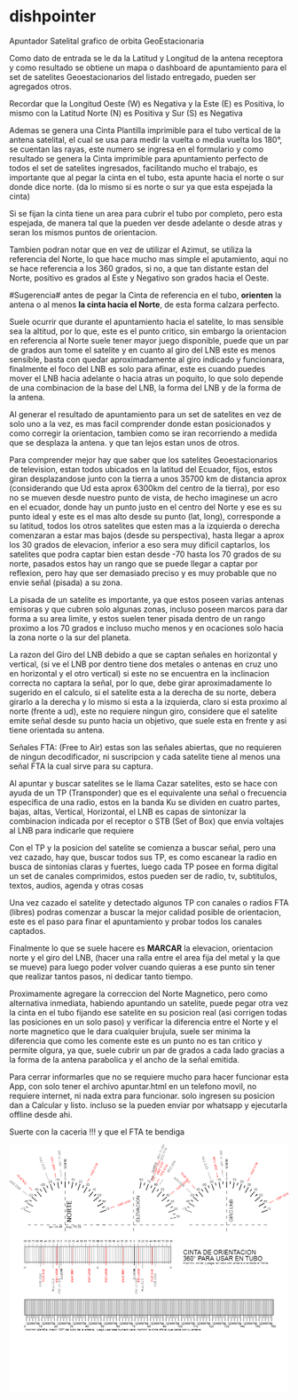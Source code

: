 # dishpointer
Apuntador Satelital grafico de orbita GeoEstacionaria
 
Como dato de entrada se le da la Latitud y Longitud de la antena receptora y como resultado se obtiene un mapa o dashboard de apuntamiento para el set de satelites Geoestacionarios del listado entregado, pueden ser agregados otros.

Recordar que la Longitud Oeste (W) es Negativa y la Este (E) es Positiva, lo mismo con la Latitud Norte (N) es Positiva y Sur (S) es Negativa

Ademas se genera una Cinta Plantilla imprimible para el tubo vertical de la antena satelital, el cual se usa para medir la vuelta o media vuelta los 180°, se cuentan las rayas, este numero se ingresa en el formulario y como resultado se genera la Cinta imprimible para apuntamiento perfecto de todos el set de satelites ingresados, facilitando mucho el trabajo, es importante que al pegar la cinta en el tubo, esta apunte hacia el norte o sur donde dice norte. (da lo mismo si es norte o sur ya que esta espejada la cinta)

Si se fijan la cinta tiene un area para cubrir el tubo por completo, pero esta espejada, de manera tal que la pueden ver desde adelante o desde atras y seran los mismos puntos de orientacion.

Tambien podran notar que en vez de utilizar el Azimut, se utiliza la referencia del Norte, lo que hace mucho mas simple el aputamiento, aqui no se hace referencia a los 360 grados, si no, a que tan distante estan del Norte, positivo es grados al Este y Negativo son grados hacia el Oeste.

#Sugerencia# antes de pegar la Cinta de referencia en el tubo, **orienten** la antena o al menos **la cinta hacia el Norte**, de esta forma calzara perfecto.

Suele ocurrir que durante el apuntamiento hacia el satelite, lo mas sensible sea la altitud, por lo que, este es el punto critico, sin embargo la orientacion en referencia al Norte suele tener mayor juego disponible, puede que un par de grados aun tome el satelite y en cuanto al giro del LNB este es menos sensible, basta con quedar aproximadamente al giro indicado y funcionara, finalmente el foco del LNB es solo para afinar, este es cuando puedes mover el LNB hacia adelante o hacia atras un poquito, lo que solo depende de una combinacion de la base del LNB, la forma del LNB y de la forma de la antena.

Al generar el resultado de apuntamiento para un set de satelites en vez de solo uno a la vez, es mas facil comprender donde estan posicionados y como corregir la orientacion, tambien como se iran recorriendo a medida que se desplaza la antena. y que tan lejos estan unos de otros.

Para comprender mejor hay que saber que los satelites Geoestacionarios de television, estan todos ubicados en la latitud del Ecuador, fijos, estos giran desplazandose junto con la tierra a unos 35700 km de distancia aprox (considerando que Ud esta aprox 6300km del centro de la tierra), por eso no se mueven desde nuestro punto de vista, de hecho imaginese un acro en el ecuador, donde hay un punto justo en el centro del Norte y ese es su punto ideal y este es el mas alto desde su punto (lat, long), corresponde a su latitud, todos los otros satelites que esten mas a la izquierda o derecha comenzaran a estar mas bajos (desde su perspectiva), hasta llegar a aprox los 30 grados de elevacion, inferior a eso sera muy dificil captarlos, los satelites que podra captar bien estan desde -70 hasta los 70 grados de su norte, pasados estos hay un rango que se puede llegar a captar por reflexion, pero hay que ser demasiado preciso y es muy probable que no envie señal (pisada) a su zona.

La pisada de un satelite es importante, ya que estos poseen varias antenas emisoras y que cubren solo algunas zonas, incluso poseen marcos para dar forma a su area limite, y estos suelen tener pisada dentro de un rango proximo a los 70 grados e incluso mucho menos y en ocaciones solo hacia la zona norte o la sur del planeta.

La razon del Giro del LNB debido a que se captan señales en horizontal y vertical, (si ve el LNB por dentro tiene dos metales o antenas en cruz uno en horizontal y el otro vertical) si este no se encuentra en la inclinacion correcta no captara la señal, por lo que, debe girar aproximadamente lo sugerido en el calculo, si el satelite esta a la derecha de su norte, debera girarlo a la derecha y lo mismo si esta a la izquierda, claro si esta proximo al norte (frente a ud), este no requiere ningun giro, considere que el satelite emite señal desde su punto hacia un objetivo, que suele esta en frente y asi tiene orientada su antena.

Señales FTA: (Free to Air) estas son las señales abiertas, que no requieren de ningun decodificador, ni suscripcion y cada satelite tiene al menos una señal FTA la cual sirve para su captura.

Al apuntar y buscar satelites se le llama Cazar satelites, esto se hace con ayuda de un TP (Transponder) que es el equivalente una señal o frecuencia especifica de una radio, estos en la banda Ku se dividen en cuatro partes, bajas, altas, Vertical, Horizontal, el LNB es capas de sintonizar la combinacion indicada por el receptor o STB (Set of Box) que envia voltajes al LNB para indicarle que requiere

Con el TP y la posicion del satelite se comienza a buscar señal, pero una vez cazado, hay que, buscar todos sus TP, es como escanear la radio en busca de sintonias claras y fuertes, luego cada TP posee en forma digital un set de canales comprimidos, estos pueden ser de radio, tv, subtitulos, textos, audios, agenda y otras cosas

Una vez cazado el satelite y detectado algunos TP con canales o radios FTA (libres) podras comenzar a buscar la mejor calidad posible de orientacion, este es el paso para finar el apuntamiento y probar todos los canales captados.

Finalmente lo que se suele hacere es **MARCAR** la elevacion, orientacion norte y el giro del LNB, (hacer una ralla entre el area fija del metal y la que se mueve) para luego poder volver cuando quieras a ese punto sin tener que realizar tantos pasos, ni dedicar tanto tiempo.


Proximamente agregare la correccion del Norte Magnetico, pero como alternativa inmediata, habiendo apuntando un satelite, puede pegar otra vez la cinta en el tubo fijando ese satelite en su posicion real (asi corrigen todas las posiciones en un solo paso) y verificar la diferencia entre el Norte y el norte magnetico que le dara cualquier brujula, suele ser minima la diferencia que como les comente este es un punto no es tan critico y permite olgura, ya que, suele cubrir un par de grados a cada lado gracias a la forma de la antena parabolica y el ancho de la señal emitida.

Para cerrar informarles que no se requiere mucho para hacer funcionar esta App, con solo tener el archivo apuntar.html en un telefono movil, no requiere internet, ni nada extra para funcionar. solo ingresen su posicion dan a Calcular y listo. incluso se la pueden enviar por whatsapp y ejecutarla offline desde ahi.

Suerte con la caceria !!!
y que el FTA te bendiga

![Screenshot of Apuntador Dishpointer v0.1](sample.png)
